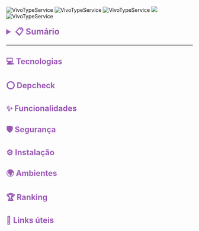 
<!-- Badges -->
<div align="left">
<img src="https://img.shields.io/badge/DINAMICO%20DINAMICO-DINAMICO-9b59b6?style=for-the-badge" id="language-version" alt="VivoTypeService"> 
<img src="https://img.shields.io/badge/Codesmells-DINAMICO-9b59b6?style=for-the-badge" id="codesmells" alt="VivoTypeService">
<img src="https://img.shields.io/badge/Coverage-DINAMICO-9b59b6?style=for-the-badge" id="coverage" alt="VivoTypeService"> 
<img
src="https://img.shields.io/badge/Último%20Mantedor-DINAMICO-9b59b6?style=for-the-badge" id="last-author"> 
<img
src="https://img.shields.io/badge/TIPO-DINAMICO-9b59b6?style=for-the-badge"
alt="VivoTypeService" id="type-project"> 
</div>
<br>

<div align="left">
<!-- Table content -->
<details>
  <summary style="font-size: 1.6em; color: #9b59b6; font-weight: bold;">📋 Sumário</summary>
  <ul style="list-style-type: none; padding-left: 20px;">
    <li><a style="color: #9b59b6" href="#technologies">Tecnologia</a></li>
    <li><a style="color: #9b59b6" href="#depcheck">Depcheck</a></li>
    <li><a style="color: #9b59b6" href="#features">Funcionalidades</a></li>
    <li><a style="color: #9b59b6" href="#security">Segurança</a></li>
    <li><a style="color: #9b59b6" href="#installation">Instalação</a></li>
    <li><a style="color: #9b59b6" href="#environments">Ambientes</a></li>
    <li><a style="color: #9b59b6" href="#ranking">Ranking dos mantedores</a></li>
    <li><a style="color: #9b59b6" href="#links">Links úteis</a></li>
  </ul>
</details>

---
<!-- sections -->
<div id="sections">
  <div id="section-technologies">
  <h2 id="technologies" style="color: #9b59b6;">💻 Tecnologias</h2>
    <p id="content-technologies"></p>
  </div>

  <div id="section-depcheck">
    <h2 id="depcheck" style="color: #9b59b6;">⭕ Depcheck</h2>
    <p id="content-depcheck"></p>
  </div>

  <div id="features-read-only">
  <h2 id="features" style="color: #9b59b6;">✨ Funcionalidades</h2>
    <p id="content-features">
    <!-- ATENÇÃO: Adicione nesse bloco funcionalidades e finalidades do repositório  -->
    </p>
  </div>

  <div id="section-security">
    <h2 id="security" style="color: #9b59b6;">🛡️ Segurança</h2>
    <p id="content-features"></p>
  </div>

  <div id="section-installation">
    <h2 id="installation" style="color: #9b59b6;">⚙️ Instalação</h2>
    <p id="content-features"></p>
  </div>

  <div id="section-environments">
    <h2 id="environments" style="color: #9b59b6;">🌍 Ambientes</h2>
    <p id="content-environments"></p>
  </div>

  <div id="section-ranking">
    <h2 id="ranking" style="color: #9b59b6;">🏆 Ranking</h2>
    <p id="content-ranking"></p>
  </div>

  <div id="section-links">
    <h2 id="links" style="color: #9b59b6;">🔗 Links úteis</h2>
    <p id="content-links"></p>
  </div>
</div>
</div>